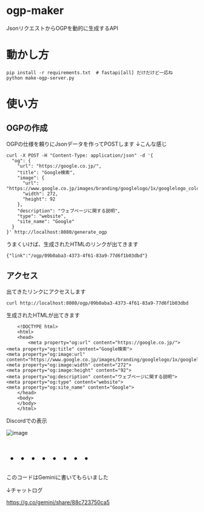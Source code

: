 # ogp-maker
JsonリクエストからOGPを動的に生成するAPI

# 動かし方
```
pip install -r requirements.txt  # fastapi[all] だけだけど一応ね
python make-ogp-server.py
```

# 使い方
## OGPの作成
OGPの仕様を頼りにJsonデータを作ってPOSTします
↓こんな感じ
```
curl -X POST -H "Content-Type: application/json" -d '{
  "og": {
    "url": "https://google.co.jp/",
    "title": "Google検索",
    "image": {
      "url": "https://www.google.co.jp/images/branding/googlelogo/1x/googlelogo_color_272x92dp.png",
      "width": 272,
      "height": 92
    },
    "description": "ウェブページに関する説明",
    "type": "website",
    "site_name": "Google"
  }
}' http://localhost:8080/generate_ogp
```
うまくいけば、生成されたHTMLのリンクが出てきます
```
{"link":"/ogp/09b0aba3-4373-4f61-83a9-77d6f1b03dbd"}
```

## アクセス
出てきたリンクにアクセスします
```
curl http://localhost:8080/ogp/09b0aba3-4373-4f61-83a9-77d6f1b03dbd
```
生成されたHTMLが出てきます
```
    <!DOCTYPE html>
    <html>
    <head>
        <meta property="og:url" content="https://google.co.jp/">
<meta property="og:title" content="Google検索">
<meta property="og:image:url" content="https://www.google.co.jp/images/branding/googlelogo/1x/googlelogo_color_272x92dp.png">
<meta property="og:image:width" content="272">
<meta property="og:image:height" content="92">
<meta property="og:description" content="ウェブページに関する説明">
<meta property="og:type" content="website">
<meta property="og:site_name" content="Google">
    </head>
    <body>
    </body>
    </html>

```
Discordでの表示

![image](https://github.com/user-attachments/assets/94d4d89f-9447-4447-9c7c-eadc85cb6452)

# ・・・・・・・・
このコードはGeminiに書いてもらいました

↓チャットログ

https://g.co/gemini/share/88c723750ca5
